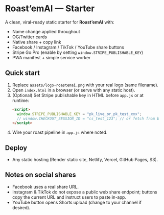 # Roast’emAI — Starter

A clean, viral-ready static starter for **Roast’emAI** with:
- Name change applied throughout
- OG/Twitter cards
- Native share + copy link
- Facebook / Instagram / TikTok / YouTube share buttons
- Stripe Go Pro (enable by setting `window.STRIPE_PUBLISHABLE_KEY`)
- PWA manifest + simple service worker

## Quick start
1. Replace `assets/logo-roastemai.png` with your real logo (same filename).
2. Open `index.html` in a browser (or serve with any static host).
3. (Optional) Set Stripe publishable key in HTML before `app.js` or at runtime:
   ```html
   <script>
     window.STRIPE_PUBLISHABLE_KEY = "pk_live_or_pk_test_xxx";
     // window.CHECKOUT_SESSION_ID = "cs_test_123"; // or fetch from backend
   </script>
   ```
4. Wire your roast pipeline in `app.js` where noted.

## Deploy
- Any static hosting (Render static site, Netlify, Vercel, GitHub Pages, S3).

## Notes on social shares
- Facebook uses a real share URL.
- Instagram & TikTok do not expose a public web share endpoint; buttons copy the current URL and instruct users to paste in-app.
- YouTube button opens Shorts upload (change to your channel if desired).
